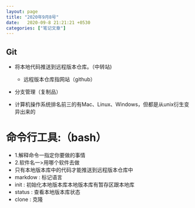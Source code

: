 ```yaml
---
layout: page
title: "2020年9月8号"
date:   2020-09-8 21:21:21 +0530
categories: ["笔记文章"]
---
```


## Git
- 将本地代码推送到远程版本仓库。（中转站)
  - 远程版本仓库指网站（github）
- 分支管理（复制品）

- 计算机操作系统排名前三的有Mac、Linux、Windows，但都是从unix衍生变异出来的

# 命令行工具:（bash）
  - 1.解释命令一指定你要做的事情
  - 2.软件名一>用哪个软件去做
  - 只有本地版本库中的代码才能推送到远程版本仓库中
  - markdow : 标记语言
  - init : 初始化本地版本库本地版本库有暂存区跟本地库
  - status : 查看本地版本库状态
  - clone  : 克隆